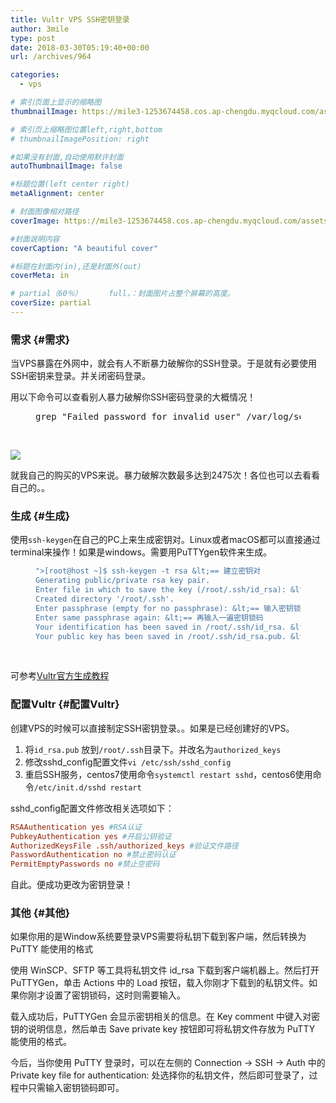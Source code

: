 ```yaml
---
title: Vultr VPS SSH密钥登录
author: 3mile
type: post
date: 2018-03-30T05:19:40+00:00
url: /archives/964

categories:
  - vps

# 索引页面上显示的缩略图
thumbnailImage: https://mile3-1253674458.cos.ap-chengdu.myqcloud.com/assets/media/20170528149595407252948.jpg

# 索引页上缩略图位置left,right,bottom
# thumbnailImagePosition: right

#如果没有封面,自动使用默许封面
autoThumbnailImage: false

#标题位置(left center right)
metaAlignment: center

# 封面图像相对路径
coverImage: https://mile3-1253674458.cos.ap-chengdu.myqcloud.com/assets/cover/7.jpg

#封面说明内容
coverCaption: "A beautiful cover"

#标题在封面内(in),还是封面外(out)
coverMeta: in

# partial（60％）		full，：封面图片占整个屏幕的高度。
coverSize: partial
---
```

### 需求 {#需求}

当VPS暴露在外网中，就会有人不断暴力破解你的SSH登录。于是就有必要使用SSH密钥来登录。并关闭密码登录。
  
用以下命令可以查看别人暴力破解你SSH密码登录的大概情况！<figure class="highlight plain"> 

<pre class="lang:default decode:true ">grep "Failed password for invalid user" /var/log/secure | awk '{print $13}' | sort | uniq -c | sort -nr | more</pre>

&nbsp;</figure> 

![](https://mile3-1253674458.cos.ap-chengdu.myqcloud.com/assets/media/20170528149595407252948.jpg)
  
就我自己的购买的VPS来说。暴力破解次数最多达到2475次！各位也可以去看看自己的。。

### 生成 {#生成}

使用`ssh-keygen`在自己的PC上来生成密钥对。Linux或者macOS都可以直接通过terminal来操作！如果是windows。需要用PuTTYgen软件来生成。<figure class="highlight plain"> 
```bash
">[root@host ~]$ ssh-keygen -t rsa &lt;== 建立密钥对
Generating public/private rsa key pair.
Enter file in which to save the key (/root/.ssh/id_rsa): &lt;== 按 Enter
Created directory '/root/.ssh'.
Enter passphrase (empty for no passphrase): &lt;== 输入密钥锁码，或直接按 Enter 留空
Enter same passphrase again: &lt;== 再输入一遍密钥锁码
Your identification has been saved in /root/.ssh/id_rsa. &lt;== 私钥
Your public key has been saved in /root/.ssh/id_rsa.pub. &lt;== 公钥
```
&nbsp;</figure> 

可参考<a href="https://www.vultr.com/docs/how-do-i-generate-ssh-keys/" target="_blank" rel="external noopener">Vultr官方生成教程</a>

### 配置Vultr {#配置Vultr}

创建VPS的时候可以直接制定SSH密钥登录。。如果是已经创建好的VPS。

  1. 将`id_rsa.pub` 放到`/root/.ssh`目录下。并改名为`authorized_keys`
  2. 修改sshd_config配置文件`vi /etc/ssh/sshd_config`
  3. 重启SSH服务，centos7使用命令`systemctl restart sshd`，centos6使用命令`/etc/init.d/sshd restart`

sshd_config配置文件修改相关选项如下：

```conf
RSAAuthentication yes #RSA认证
PubkeyAuthentication yes #开启公钥验证
AuthorizedKeysFile .ssh/authorized_keys #验证文件路径
PasswordAuthentication no #禁止密码认证
PermitEmptyPasswords no #禁止空密码
```


自此。便成功更改为密钥登录！

### 其他 {#其他}

如果你用的是Window系统要登录VPS需要将私钥下载到客户端，然后转换为 PuTTY 能使用的格式

使用 WinSCP、SFTP 等工具将私钥文件 id_rsa 下载到客户端机器上。然后打开 PuTTYGen，单击 Actions 中的 Load 按钮，载入你刚才下载到的私钥文件。如果你刚才设置了密钥锁码，这时则需要输入。

载入成功后，PuTTYGen 会显示密钥相关的信息。在 Key comment 中键入对密钥的说明信息，然后单击 Save private key 按钮即可将私钥文件存放为 PuTTY 能使用的格式。

今后，当你使用 PuTTY 登录时，可以在左侧的 Connection -> SSH -> Auth 中的 Private key file for authentication: 处选择你的私钥文件，然后即可登录了，过程中只需输入密钥锁码即可。